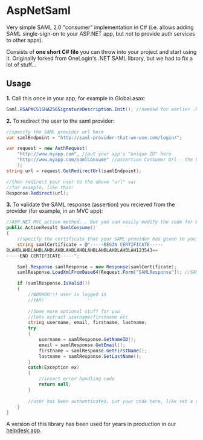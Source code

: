 # AspNetSaml

Very simple SAML 2.0 "consumer" implementation in C# (i.e. allows adding SAML single-sign-on to your ASP.NET app, but *not* to provide auth services to other apps).

Consists of **one short C# file** you can throw into your project and start using it. Originally forked from OneLogin's .NET SAML library, but we had to fix a lot of stuff...

## Usage

**1.** Call this once in your app, for example in Global.asax:
```c#
Saml.RSAPKCS1SHA256SignatureDescription.Init(); //needed for earlier .NET versions where SHA256 signing is not enabled by default
```
**2.** To redirect the user to the saml provider:
```c#
//specify the SAML provider url here
var samlEndpoint = "http://saml-provider-that-we-use.com/login/";

var request = new AuthRequest(
	"http://www.myapp.com", //put your app's "unique ID" here
	"http://www.myapp.com/SamlConsume" //assertion Consumer Url - the URL where provider will redirect authenticated users BACK
	);
string url = request.GetRedirectUrl(samlEndpoint);

//then redirect your user to the above "url" var
//for example, like this:
Response.Redirect(url);
```
**3.** To validate the SAML response (assertion) you recieved from the provider (for example, in an MVC app):

```c#
//ASP.NET MVC action method... But you can easily modify the code for Web-forms etc.
public ActionResult SamlConsume()
{
	//specify the certificate that your SAML provider has given to you
	string samlCertificate = @"-----BEGIN CERTIFICATE-----
BLAHBLAHBLAHBLAHBLAHBLAHBLAHBLAHBLAHBLAHBLAHBLAH123543==
-----END CERTIFICATE-----";

	Saml.Response samlResponse = new Response(samlCertificate);
	samlResponse.LoadXmlFromBase64(Request.Form["SAMLResponse"]); //SAML providers usually POST the data into this var

	if (samlResponse.IsValid())
	{
		//WOOHOO!!! user is logged in
		//YAY!
		
		//Some more optional stuff for you
		//lets extract username/firstname etc
		string username, email, firstname, lastname;
		try
		{
			username = samlResponse.GetNameID();
			email = samlResponse.GetEmail();
			firstname = samlResponse.GetFirstName();
			lastname = samlResponse.GetLastName();
		}
		catch(Exception ex)
		{
			//insert error handling code
			return null;
		}
		
		//user has been authenticated, put your code here, like set a cookie or something...
	}
}
```


A version of this library has been used for years in production in our [helpdesk app](https://www.jitbit.com/hosted-helpdesk/).
